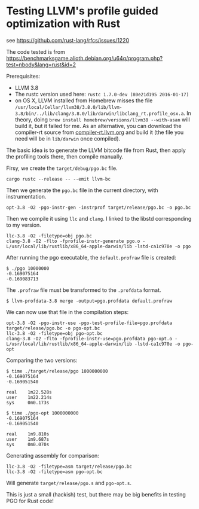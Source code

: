 # Testing LLVM's profile guided optimization with Rust

see https://github.com/rust-lang/rfcs/issues/1220

The code tested is from https://benchmarksgame.alioth.debian.org/u64q/program.php?test=nbody&lang=rust&id=2

Prerequisites:

* LLVM 3.8
* The rustc version used here: `rustc 1.7.0-dev (80e21d195 2016-01-17)`
* on OS X, LLVM installed from Homebrew misses the file `/usr/local/Cellar/llvm38/3.8.0/lib/llvm-3.8/bin/../lib/clang/3.8.0/lib/darwin/libclang_rt.profile_osx.a`. In theory, doing `brew install homebrew/versions/llvm38 --with-asan` will build it, but it failed for me. As an alternative, you can download the compiler-rt source from [compiler-rt.llvm.org](http://compiler-rt.llvm.org/) and build it (the file you need will be in `lib/darwin` once compiled).

The basic idea is to generate the LLVM bitcode file from Rust, then apply the profiling tools there, then compile manually.

Firsy, we create the `target/debug/pgo.bc` file.
```
cargo rustc --release -- --emit llvm-bc
```

Then we generate the `pgo.bc` file in the current directory, with instrumentation.

```
opt-3.8 -O2 -pgo-instr-gen -instrprof target/release/pgo.bc -o pgo.bc
```

Then we compile it using `llc` and `clang`. I linked to the libstd corresponding to my version.

```
llc-3.8 -O2 -filetype=obj pgo.bc
clang-3.8 -O2 -flto -fprofile-instr-generate pgo.o -L/usr/local/lib/rustlib/x86_64-apple-darwin/lib -lstd-ca1c970e -o pgo
```

After running the pgo executable, the `default.profraw` file is created:

```
$ ./pgo 10000000
-0.169075164
-0.169083713
```

The `.profraw` file must be transformed to the `.profdata` format.

```
$ llvm-profdata-3.8 merge -output=pgo.profdata default.profraw
```

We can now use that file in the compilation steps:

```
opt-3.8 -O2 -pgo-instr-use -pgo-test-profile-file=pgo.profdata target/release/pgo.bc -o pgo-opt.bc
llc-3.8 -O2 -filetype=obj pgo-opt.bc
clang-3.8 -O2 -flto -fprofile-instr-use=pgo.profdata pgo-opt.o -L/usr/local/lib/rustlib/x86_64-apple-darwin/lib -lstd-ca1c970e -o pgo-opt
```

Comparing the two versions:

```
$ time ./target/release/pgo 1000000000
-0.169075164
-0.169051540

real    1m22.528s
user    1m22.214s
sys     0m0.173s

$ time ./pgo-opt 1000000000
-0.169075164
-0.169051540

real    1m9.810s
user    1m9.687s
sys     0m0.070s
```

Generating assembly for comparison:

```
llc-3.8 -O2 -filetype=asm target/release/pgo.bc
llc-3.8 -O2 -filetype=asm pgo-opt.bc
```

Will generate `target/release/pgo.s` and `pgo-opt.s`.

This is just a small (hackish) test, but there may be big benefits in testing PGO for Rust code!

